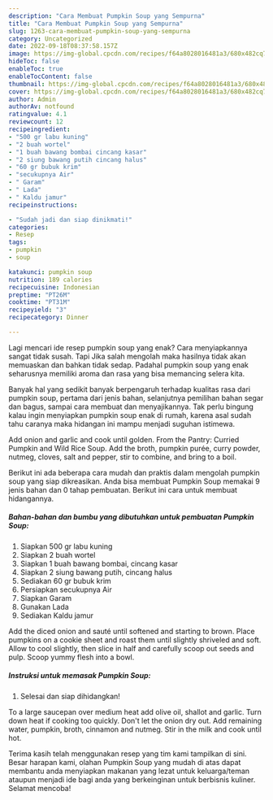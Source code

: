```yaml
---
description: "Cara Membuat Pumpkin Soup yang Sempurna"
title: "Cara Membuat Pumpkin Soup yang Sempurna"
slug: 1263-cara-membuat-pumpkin-soup-yang-sempurna
category: Uncategorized
date: 2022-09-18T08:37:58.157Z
image: https://img-global.cpcdn.com/recipes/f64a8028016481a3/680x482cq70/pumpkin-soup-foto-resep-utama.jpg
hideToc: false
enableToc: true
enableTocContent: false
thumbnail: https://img-global.cpcdn.com/recipes/f64a8028016481a3/680x482cq70/pumpkin-soup-foto-resep-utama.jpg
cover: https://img-global.cpcdn.com/recipes/f64a8028016481a3/680x482cq70/pumpkin-soup-foto-resep-utama.jpg
author: Admin
authorAv: notfound
ratingvalue: 4.1
reviewcount: 12
recipeingredient:
- "500 gr labu kuning"
- "2 buah wortel"
- "1 buah bawang bombai cincang kasar"
- "2 siung bawang putih cincang halus"
- "60 gr bubuk krim"
- "secukupnya Air"
- " Garam"
- " Lada"
- " Kaldu jamur"
recipeinstructions:

- "Sudah jadi dan siap dinikmati!"
categories:
- Resep
tags:
- pumpkin
- soup

katakunci: pumpkin soup 
nutrition: 189 calories
recipecuisine: Indonesian
preptime: "PT26M"
cooktime: "PT31M"
recipeyield: "3"
recipecategory: Dinner

---
```



Lagi mencari ide resep pumpkin soup yang enak? Cara menyiapkannya sangat tidak susah. Tapi Jika salah mengolah maka hasilnya tidak akan memuaskan dan bahkan tidak sedap. Padahal pumpkin soup yang enak seharusnya memiliki aroma dan rasa yang bisa memancing selera kita.


Banyak hal yang sedikit banyak berpengaruh terhadap kualitas rasa dari pumpkin soup, pertama dari jenis bahan, selanjutnya pemilihan bahan segar dan bagus, sampai cara membuat dan menyajikannya. Tak perlu bingung kalau ingin menyiapkan pumpkin soup enak di rumah, karena asal sudah tahu caranya maka hidangan ini mampu menjadi suguhan istimewa.

Add onion and garlic and cook until golden. From the Pantry: Curried Pumpkin and Wild Rice Soup. Add the broth, pumpkin purée, curry powder, nutmeg, cloves, salt and pepper, stir to combine, and bring to a boil.


Berikut ini ada beberapa cara mudah dan praktis dalam mengolah pumpkin soup yang siap dikreasikan. Anda bisa membuat Pumpkin Soup memakai 9 jenis bahan dan 0 tahap pembuatan. Berikut ini cara untuk membuat hidangannya.

<!--inarticleads1-->

##### Bahan-bahan dan bumbu yang dibutuhkan untuk pembuatan Pumpkin Soup:

1. Siapkan 500 gr labu kuning
1. Siapkan 2 buah wortel
1. Siapkan 1 buah bawang bombai, cincang kasar
1. Siapkan 2 siung bawang putih, cincang halus
1. Sediakan 60 gr bubuk krim
1. Persiapkan secukupnya Air
1. Siapkan  Garam
1. Gunakan  Lada
1. Sediakan  Kaldu jamur


Add the diced onion and sauté until softened and starting to brown. Place pumpkins on a cookie sheet and roast them until slightly shriveled and soft. Allow to cool slightly, then slice in half and carefully scoop out seeds and pulp. Scoop yummy flesh into a bowl. 

<!--inarticleads2-->

##### Instruksi untuk memasak Pumpkin Soup:


1. Selesai dan siap dihidangkan!

To a large saucepan over medium heat add olive oil, shallot and garlic. Turn down heat if cooking too quickly. Don&#39;t let the onion dry out. Add remaining water, pumpkin, broth, cinnamon and nutmeg. Stir in the milk and cook until hot. 

Terima kasih telah menggunakan resep yang tim kami tampilkan di sini. Besar harapan kami, olahan Pumpkin Soup yang mudah di atas dapat membantu anda menyiapkan makanan yang lezat untuk keluarga/teman ataupun menjadi ide bagi anda yang berkeinginan untuk berbisnis kuliner. Selamat mencoba!
